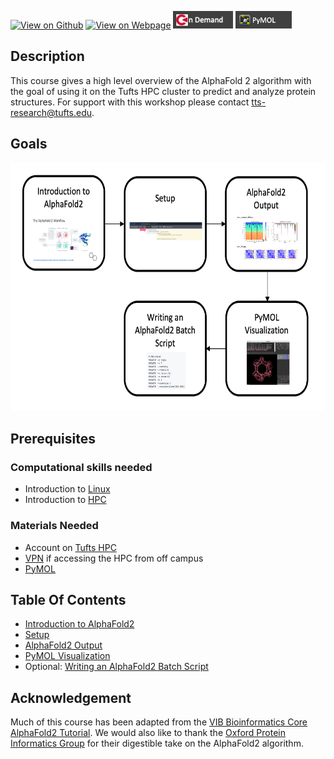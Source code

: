[![View on Github](https://img.shields.io/badge/github-%23121011.svg?style=for-the-badge&logo=github&logoColor=white)](https://github.com/tuftsdatalab/Intro_To_AlphaFold2)
[![View on Webpage](https://img.shields.io/badge/Google%20Chrome-4285F4?style=for-the-badge&logo=GoogleChrome&logoColor=white)](https://tuftsdatalab.github.io/Intro_To_AlphaFold2/)
[![On Demand Tufts HPC](images/ondemandBadge.png)](https://ondemand.pax.tufts.edu)
[![](images/pymolBadge.png)](https://pymol.org/2)

## Description 

This course gives a high level overview of the AlphaFold 2 algorithm with the goal of using it on the Tufts HPC cluster to predict and analyze protein structures. For support with this workshop please contact [tts-research@tufts.edu](mailto:ltts-research@tufts.edu).

## Goals

<img src="images/workflow.png" height="397" width="624"/>

## Prerequisites

### Computational skills needed

- Introduction to [Linux](https://tufts.box.com/s/x9aflewr2qw59pcbgcghbo9muykbi4ju)
- Introduction to [HPC](https://tufts.box.com/s/yubnzxnpih14hd80mbfxqrkdri8s2nws)

### Materials Needed

- Account on [Tufts HPC](https://access.tufts.edu/research-cluster-account)
- [VPN](https://access.tufts.edu/vpn) if accessing the HPC from off campus
- [PyMOL](https://pymol.org/2/)

## Table Of Contents

- [Introduction to AlphaFold2](lessons/lesson1/AlphaFold2_Tutorial.pdf)
- [Setup](lessons/lesson2/lesson2.md)
- [AlphaFold2 Output](lessons/lesson3/lesson3.md)
- [PyMOL Visualization](lessons/lesson4/lesson4.md)
- Optional: [Writing an AlphaFold2 Batch Script](lessons/lesson5/lesson5.md)

## Acknowledgement

Much of this course has been adapted from the [VIB Bioinformatics Core AlphaFold2 Tutorial](https://elearning.bits.vib.be/courses/alphafold/). We would also like to thank the [Oxford Protein Informatics Group](https://www.blopig.com/blog/2021/07/alphafold-2-is-here-whats-behind-the-structure-prediction-miracle/) for their digestible take on the AlphaFold2 algorithm.
